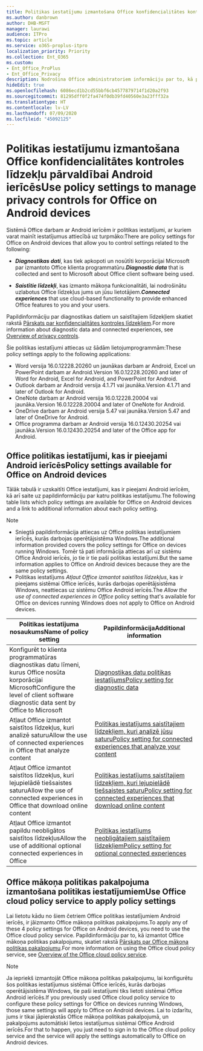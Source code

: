 ```yaml
---
title: Politikas iestatījumu izmantošana Office konfidencialitātes kontroles līdzekļu pārvaldībai Android ierīcēs
ms.author: danbrown
author: DHB-MSFT
manager: laurawi
audience: ITPro
ms.topic: article
ms.service: o365-proplus-itpro
localization_priority: Priority
ms.collection: Ent_O365
ms.custom:
- Ent_Office_ProPlus
- Ent_Office_Privacy
description: Nodrošina Office administratoriem informāciju par to, kā pārvaldīt Office konfidencialitātes kontroles līdzekļus Android ierīcēs.
hideEdit: true
ms.openlocfilehash: 6086ecd1b2cd55bbf6cb4577879714f1d20a2f93
ms.sourcegitcommit: 81295dff0f2fa474f0db39fd40560e3a23fff32a
ms.translationtype: HT
ms.contentlocale: lv-LV
ms.lasthandoff: 07/09/2020
ms.locfileid: "45092125"
---
```

# <a name="use-policy-settings-to-manage-privacy-controls-for-office-on-android-devices"></a><span data-ttu-id="cfda6-103">Politikas iestatījumu izmantošana Office konfidencialitātes kontroles līdzekļu pārvaldībai Android ierīcēs</span><span class="sxs-lookup"><span data-stu-id="cfda6-103">Use policy settings to manage privacy controls for Office on Android devices</span></span>

<span data-ttu-id="cfda6-104">Sistēmā Office darbam ar Android ierīcēm ir politikas iestatījumi, ar kuriem varat mainīt iestatījumus attiecībā uz turpmāko:</span><span class="sxs-lookup"><span data-stu-id="cfda6-104">There are policy settings for Office on Android devices that allow you to control settings related to the following:</span></span>

- <span data-ttu-id="cfda6-105">***Diagnostikas dati***, kas tiek apkopoti un nosūtīti korporācijai Microsoft par izmantoto Office klienta programmatūru.</span><span class="sxs-lookup"><span data-stu-id="cfda6-105">***Diagnostic data*** that is collected and sent to Microsoft about Office client software being used.</span></span>

- <span data-ttu-id="cfda6-106">***Saistītie līdzekļi***, kas izmanto mākoņa funkcionalitāti, lai nodrošinātu uzlabotus Office līdzekļus jums un jūsu lietotājiem.</span><span class="sxs-lookup"><span data-stu-id="cfda6-106">***Connected experiences*** that use cloud-based functionality to provide enhanced Office features to you and your users.</span></span>

<span data-ttu-id="cfda6-107">Papildinformāciju par diagnostikas datiem un saistītajiem līdzekļiem skatiet rakstā [Pārskats par konfidencialitātes kontroles līdzekļiem](overview-privacy-controls.md).</span><span class="sxs-lookup"><span data-stu-id="cfda6-107">For more information about diagnostic data and connected experiences, see [Overview of privacy controls](overview-privacy-controls.md).</span></span>

<span data-ttu-id="cfda6-108">Šie politikas iestatījumi attiecas uz šādām lietojumprogrammām:</span><span class="sxs-lookup"><span data-stu-id="cfda6-108">These policy settings apply to the following applications:</span></span>
- <span data-ttu-id="cfda6-109">Word versija 16.0.12228.20260 un jaunākas darbam ar Android, Excel un PowerPoint darbam ar Android.</span><span class="sxs-lookup"><span data-stu-id="cfda6-109">Version 16.0.12228.20260 and later of Word for Android, Excel for Android, and PowerPoint for Android.</span></span>
- <span data-ttu-id="cfda6-110">Outlook darbam ar Android versija 4.1.71 vai jaunāka.</span><span class="sxs-lookup"><span data-stu-id="cfda6-110">Version 4.1.71 and later of Outlook for Android.</span></span>
- <span data-ttu-id="cfda6-111">OneNote darbam ar Android versija 16.0.12228.20004 vai jaunāka.</span><span class="sxs-lookup"><span data-stu-id="cfda6-111">Version 16.0.12228.20004 and later of OneNote for Android.</span></span>
- <span data-ttu-id="cfda6-112">OneDrive darbam ar Android versija 5.47 vai jaunāka.</span><span class="sxs-lookup"><span data-stu-id="cfda6-112">Version 5.47 and later of OneDrive for Android.</span></span>
- <span data-ttu-id="cfda6-113">Office programma darbam ar Android versija 16.0.12430.20254 vai jaunāka.</span><span class="sxs-lookup"><span data-stu-id="cfda6-113">Version 16.0.12430.20254 and later of the Office app for Android.</span></span>

## <a name="policy-settings-available-for-office-on-android-devices"></a><span data-ttu-id="cfda6-114">Office politikas iestatījumi, kas ir pieejami Android ierīcēs</span><span class="sxs-lookup"><span data-stu-id="cfda6-114">Policy settings available for Office on Android devices</span></span>

<span data-ttu-id="cfda6-115">Tālāk tabulā ir uzskaitīti Office iestatījumi, kas ir pieejami Android ierīcēm, kā arī saite uz papildinformāciju par katru politikas iestatījumu.</span><span class="sxs-lookup"><span data-stu-id="cfda6-115">The following table lists which policy settings are available for Office on Android devices and a link to additional information about each policy setting.</span></span>

> [!NOTE]
>- <span data-ttu-id="cfda6-116">Sniegtā papildinformācija attiecas uz Office politikas iestatījumiem ierīcēs, kurās darbojas operētājsistēma Windows.</span><span class="sxs-lookup"><span data-stu-id="cfda6-116">The additional information provided covers the policy settings for Office on devices running Windows.</span></span> <span data-ttu-id="cfda6-117">Tomēr tā pati informācija attiecas arī uz sistēmu Office Android ierīcēs, jo tie ir tie paši politikas iestatījumi.</span><span class="sxs-lookup"><span data-stu-id="cfda6-117">But the same information applies to Office on Android devices because they are the same policy settings.</span></span>
>- <span data-ttu-id="cfda6-118">Politikas iestatījums *Atļaut Office izmantot saistītos līdzekļus*, kas ir pieejams sistēmai Office ierīcēs, kurās darbojas operētājsistēma Windows, neattiecas uz sistēmu Office Android ierīcēs.</span><span class="sxs-lookup"><span data-stu-id="cfda6-118">The *Allow the use of connected experiences in Office* policy setting that's available for Office on devices running Windows does not apply to Office on Android devices.</span></span> 


|<span data-ttu-id="cfda6-119">Politikas iestatījuma nosaukums</span><span class="sxs-lookup"><span data-stu-id="cfda6-119">Name of policy setting</span></span>  |<span data-ttu-id="cfda6-120">Papildinformācija</span><span class="sxs-lookup"><span data-stu-id="cfda6-120">Additional information</span></span> |
|---------|---------|
|<span data-ttu-id="cfda6-121">Konfigurēt to klienta programmatūras diagnostikas datu līmeni, kurus Office nosūta korporācijai Microsoft</span><span class="sxs-lookup"><span data-stu-id="cfda6-121">Configure the level of client software diagnostic data sent by Office to Microsoft</span></span>|[<span data-ttu-id="cfda6-122">Diagnostikas datu politikas iestatījums</span><span class="sxs-lookup"><span data-stu-id="cfda6-122">Policy setting for diagnostic data</span></span>](manage-privacy-controls.md#policy-setting-for-diagnostic-data)         |
|<span data-ttu-id="cfda6-123">Atļaut Office izmantot saistītos līdzekļus, kuri analizē saturu</span><span class="sxs-lookup"><span data-stu-id="cfda6-123">Allow the use of connected experiences in Office that analyze content</span></span>| [<span data-ttu-id="cfda6-124">Politikas iestatījums saistītajiem līdzekļiem, kuri analizē jūsu saturu</span><span class="sxs-lookup"><span data-stu-id="cfda6-124">Policy setting for connected experiences that analyze your content</span></span>](manage-privacy-controls.md#policy-setting-for-connected-experiences-that-analyze-your-content)        |
|<span data-ttu-id="cfda6-125">Atļaut Office izmantot saistītos līdzekļus, kuri lejupielādē tiešsaistes saturu</span><span class="sxs-lookup"><span data-stu-id="cfda6-125">Allow the use of connected experiences in Office that download online content</span></span> |[<span data-ttu-id="cfda6-126">Politikas iestatījums saistītajiem līdzekļiem, kuri lejupielādē tiešsaistes saturu</span><span class="sxs-lookup"><span data-stu-id="cfda6-126">Policy setting for connected experiences that download online content</span></span>](manage-privacy-controls.md#policy-setting-for-connected-experiences-that-download-online-content)         |
|<span data-ttu-id="cfda6-127">Atļaut Office izmantot papildu neobligātos saistītos līdzekļus</span><span class="sxs-lookup"><span data-stu-id="cfda6-127">Allow the use of additional optional connected experiences in Office</span></span> |[<span data-ttu-id="cfda6-128">Politikas iestatījums neobligātajiem saistītajiem līdzekļiem</span><span class="sxs-lookup"><span data-stu-id="cfda6-128">Policy setting for optional connected experiences</span></span>](manage-privacy-controls.md#policy-setting-for-optional-connected-experiences)|



## <a name="use-office-cloud-policy-service-to-apply-policy-settings"></a><span data-ttu-id="cfda6-129">Office mākoņa politikas pakalpojuma izmantošana politikas iestatījumiem</span><span class="sxs-lookup"><span data-stu-id="cfda6-129">Use Office cloud policy service to apply policy settings</span></span>

<span data-ttu-id="cfda6-130">Lai lietotu kādu no šiem četriem Office politikas iestatījumiem Android ierīcēs, ir jāizmanto Office mākoņa politikas pakalpojums.</span><span class="sxs-lookup"><span data-stu-id="cfda6-130">To apply any of these 4 policy settings for Office on Android devices, you need to use the Office cloud policy service.</span></span> <span data-ttu-id="cfda6-131">Papildinformāciju par to, kā izmantot Office mākoņa politikas pakalpojumu, skatiet rakstā [Pārskats par Office mākoņa politikas pakalpojumu](../overview-office-cloud-policy-service.md).</span><span class="sxs-lookup"><span data-stu-id="cfda6-131">For more information on using the Office cloud policy service, see [Overview of the Office cloud policy service](../overview-office-cloud-policy-service.md).</span></span>

> [!NOTE]
> <span data-ttu-id="cfda6-132">Ja iepriekš izmantojāt Office mākoņa politikas pakalpojumu, lai konfigurētu šos politikas iestatījumus sistēmai Office ierīcēs, kurās darbojas operētājsistēma Windows, tie paši iestatījumi tiks lietoti sistēmai Office Android ierīcēs.</span><span class="sxs-lookup"><span data-stu-id="cfda6-132">If you previously used Office cloud policy service to configure these policy settings for Office on devices running Windows, those same settings will apply to Office on Android devices.</span></span> <span data-ttu-id="cfda6-133">Lai to izdarītu, jums ir tikai jāpierakstās Office mākoņa politikas pakalpojumā, un pakalpojums automātiski lietos iestatījumus sistēmai Office Android ierīcēs.</span><span class="sxs-lookup"><span data-stu-id="cfda6-133">For that to happen, you just need to sign in to the Office cloud policy service and the service will apply the settings automatically to Office on Android devices.</span></span>
